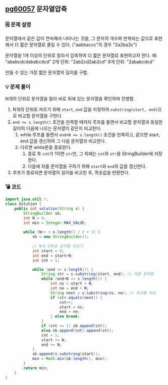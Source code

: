 ## [pg60057]([link](https://school.programmers.co.kr/learn/courses/30/lessons/60057)) 문자열압축
### 🗒️ 문제 설명
문자열에서 같은 값이 연속해서 나타나는 것을, 그 문자의 개수와 반복되는 값으로 표현해서 더 짧은 문자열로 줄일 수 있다. ("aabbaccc"의 경우 "2a2ba3c")

문자열을 1개 이상의 단위로 잘라서 압축하여 더 짧은 문자열로 표현하고자 한다. 
예: "ababcdcdababcdcd"
2개 단위: "2ab2cd2ab2cd"
8개 단위: "2ababcdcd"

만들 수 있는 가장 짧은 문자열의 길이를 구함.

### 💡 문제 풀이
N개의 단위로 문자열을 잘라 바로 뒤에 있는 문자열을 확인하며 진행함.
1. N개의 단위로 자르기 위해 `start`, `end` 값을 지정하여 `substring(start, end)`으로 비교할 문자열을 구한다.
2. `end <= s.length()` 조건을 만족할 때까지 루프를 돌면서 비교할 문자열과 동일한 길이의 다음에 나오는 문자열이 같은지 비교한다.
	1. while 루프를 돌면서 `end+N <= s.length()` 조건을 만족하고, 같으면 start, end 값을 갱신하여 그 다음 문자열과 비교한다.
	3. 다르면 while문을 종료한다. 
		1. 종료 후 `cnt`가 1이면 `str`만, 그 외에는 `cnt`와 `str`을 StringBuilder에 저장한다.
		2. 다음에 자를 문자열을 구하기 위해 `start`와 `end`의 값을 갱신한다.
3. 루프가 종료되면 문자열의 길이를 비교한 후, 최솟값을 반환한다.
### 💣 코드
```java
import java.util.*;
class Solution {
    public int solution(String s) {
        StringBuilder sb;
        int N = 0;
        int min = Integer.MAX_VALUE;
        
        while (N++ < s.length() / 2 + 1) {
            sb = new StringBuilder();
            
            // N개 단위로 문자열 자르기
            int start = 0;
            int end = start+N;
            int cnt = 1;

            while (end <= s.length()) {
                String str = s.substring(start, end); // 자른 문자열
                while (end+N <= s.length()) {
                    int ns = start + N;
                    int ne = end + N;
                    String next = s.substring(ns, ne); // 비교할 대상
                    if (str.equals(next)) {
                        cnt++;
                        start = ns;
                        end = ne;
                    } else break;
                }
                if (cnt == 1) sb.append(str);
                else sb.append(cnt).append(str);
                cnt = 1;
                start += N;
                end += N;
            }
            sb.append(s.substring(start));
            min = Math.min(sb.length(), min);
        }
        return min;
    }
}
```
